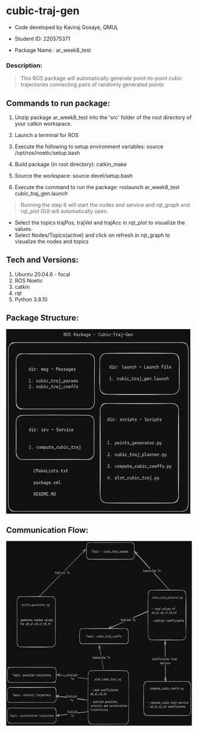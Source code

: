 # cubic-traj-gen

- Code developed by Kaviraj Gosaye, QMUL
- Student ID: 220575371

- Package Name : ar_week8_test

### Description: 
>This ROS package will automatically generate point-to-point cubic trajectories connecting pairs of randomly generated points

## Commands to run package:

1. Unzip package ar_week8_test into the 'src' folder of the root directory of your catkin workspace.

2. Launch a terminal for ROS

3. Execute the following to setup environment variables: source /opt/ros/noetic/setup.bash

4. Build package (in root directory): catkin_make

5. Source the workspace: source devel/setup.bash

6. Execute the command to run the package: roslaunch ar_week8_test cubic_traj_gen.launch

>Running the step 6 will start the nodes and service and rqt_graph and rqt_plot GUI will automatically open.

- Select the topics trajPos, trajVel and trajAcc in rqt_plot to visualize the values. 
- Select Nodes/Topics(active) and click on refresh in rqt_graph to visualize the nodes and topics

## Tech and Versions:
1. Ubuntu 20.04.6 - focal
2. ROS Noetic
3. catkin
4. rqt
5. Python 3.8.10


## Package Structure:
<img src = './ros-pkg-structure.png' alt='package-structure' width='500' height='500'>

## Communication Flow:
<img src = './ros-communication-flow.png' alt='package-structure' width='700' height='500'>